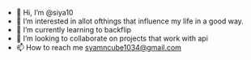 - 👋 Hi, I’m @siya10
- 👀 I’m interested in allot ofthings that influence my life in a good way.
- 🌱 I’m currently learning to backflip
- 💞️ I’m looking to collaborate on projects that work with api
- 📫 How to reach me syamncube1034@gmail.com

<!---
siya10/siya10 is a ✨ special ✨ repository because its `README.md` (this file) appears on your GitHub profile.
You can click the Preview link to take a look at your changes.
--->
